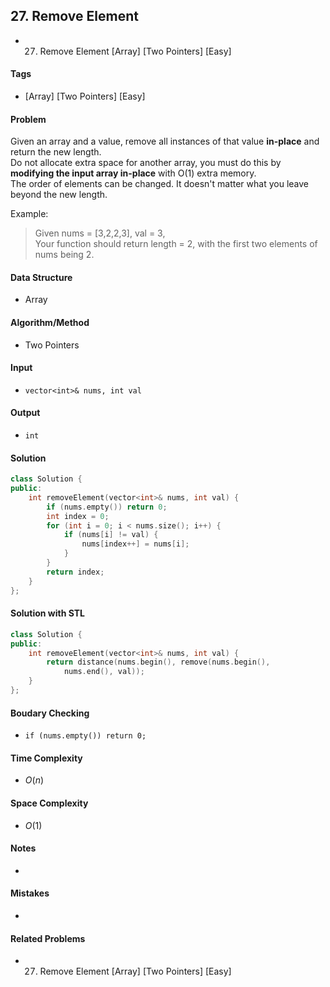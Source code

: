 ## 27. Remove Element
- 27. Remove Element [Array] [Two Pointers] [Easy]

#### Tags
- [Array] [Two Pointers] [Easy]

#### Problem
Given an array and a value, remove all instances of that value **in-place** and return the new length.  
Do not allocate extra space for another array, you must do this by **modifying the input array in-place** with O(1) extra memory.  
The order of elements can be changed. It doesn't matter what you leave beyond the new length.

Example:
> Given nums = [3,2,2,3], val = 3,  
> Your function should return length = 2, with the first two elements of nums being 2.

#### Data Structure
- Array

#### Algorithm/Method
- Two Pointers

#### Input
- `vector<int>& nums, int val`

#### Output
- `int`

#### Solution
``` C++
class Solution {
public:
    int removeElement(vector<int>& nums, int val) {
        if (nums.empty()) return 0;
        int index = 0;
        for (int i = 0; i < nums.size(); i++) {
            if (nums[i] != val) {
                nums[index++] = nums[i];
            }
        }
        return index;
    }
};
```

#### Solution with STL
``` C++
class Solution {
public:
    int removeElement(vector<int>& nums, int val) {
        return distance(nums.begin(), remove(nums.begin(), 
            nums.end(), val));
    }
};
```

#### Boudary Checking
- `if (nums.empty()) return 0;`

#### Time Complexity
- $O(n)$

#### Space Complexity
- $O(1)$

#### Notes
- 

#### Mistakes
- 

#### Related Problems
- 27. Remove Element [Array] [Two Pointers] [Easy]
